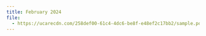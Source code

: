 ```yaml
---
title: February 2024
file:
  - https://ucarecdn.com/258def00-61c4-4dc6-be8f-e48ef2c17bb2/sample.pdf
---
```

